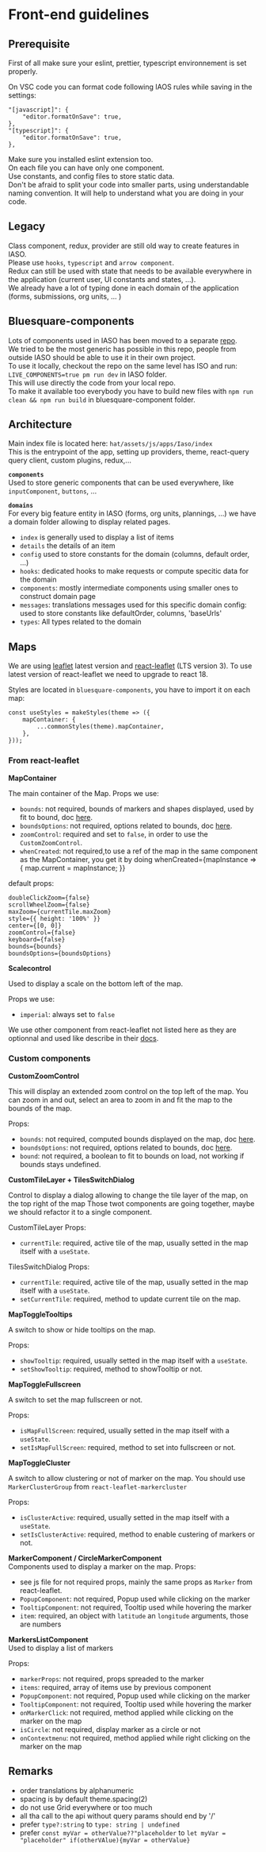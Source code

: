 # Front-end guidelines

## Prerequisite

First of all make sure your eslint, prettier, typescript environnement is set properly.

On VSC code you can format code following IAOS rules while saving in the settings:

    "[javascript]": {
        "editor.formatOnSave": true,
    },
    "[typescript]": {
        "editor.formatOnSave": true,
    },

Make sure you installed eslint extension too.  
On each file you can have only one component.  
Use constants, and config files to store static data.  
Don't be afraid to split your code into smaller parts, using understandable naming convention. It will help to understand what you are doing in your code.  

## Legacy

Class component, redux, provider are still old way to create features in IASO.  
Please use `hooks`, `typescript` and `arrow component`.  
Redux can still be used with state that needs to be available everywhere in the application (current user, UI constants and states, ...).  
We already have a lot of typing done in each domain of the application (forms, submissions, org units, ... )

## Bluesquare-components

Lots of components used in IASO has been moved to a separate [repo](https://github.com/BLSQ/bluesquare-components).  
We tried to be the most generic has possible in this repo, people from outside IASO should be able to use it in their own project.  
To use it locally, checkout the repo on the same level has ISO and run:  `LIVE_COMPONENTS=true pm run dev` in IASO folder.  
This will use directly the code from your local repo.  
To make it available too everybody you have to build new files with `npm run clean && npm run build` in bluesquare-component folder. 

## Architecture

Main index file is located here: `hat/assets/js/apps/Iaso/index`  
This is the entrypoint of the app, setting up providers, theme, react-query query client, custom plugins, redux,...  

**`components`**  
Used to store generic components that can be used everywhere, like `inputComponent`, `buttons`, ...

**`domains`**  
For every big feature entity in IASO (forms, org units, plannings, ...) we have a domain folder allowing to display related pages.  
- `index` is generally used to display a list of items 
- `details` the details of an item
- `config` used to store constants for the domain (columns, default order, ...)
- `hooks`: dedicated hooks to make requests or compute specitic data for the domain
- `components`: mostly intermediate components using smaller ones to construct domain page
- `messages`: translations messages used for this specific domain
config: used to store constants like defaultOrder, columns, 'baseUrls' 
- `types`: All types related to the domain


## Maps

We are using [leaflet](https://leafletjs.com/reference.html) latest version and [react-leaflet](https://react-leaflet.js.org/docs/v3/start-introduction/) (LTS version 3).
To use latest version of react-leaflet we need to upgrade to react 18.

Styles are located in `bluesquare-components`, you have to import it on each map:

    const useStyles = makeStyles(theme => ({
        mapContainer: {
            ...commonStyles(theme).mapContainer,
        },
    }));

### From react-leaflet

**MapContainer**

The main container of the Map.
Props we use:
- `bounds`: not required, bounds of markers and shapes displayed, used by fit to bound, doc [here](https://leafletjs.com/reference.html#latlngbounds).
- `boundsOptions`: not required, options related to bounds, doc [here](https://leafletjs.com/reference.html#fitbounds-options).
- `zoomControl`: required and set to `false`, in order to use the `CustomZoomControl`.
- `whenCreated`: not required,to use a ref of the map in the same component as the MapContainer, you get it by doing
    whenCreated={mapInstance => {
        map.current = mapInstance;
    }}

default props:

    doubleClickZoom={false}
    scrollWheelZoom={false}
    maxZoom={currentTile.maxZoom}
    style={{ height: '100%' }}
    center={[0, 0]}
    zoomControl={false}
    keyboard={false}
    bounds={bounds}
    boundsOptions={boundsOptions}

**Scalecontrol**

Used to display a scale on the bottom left of the map.

Props we use:
- `imperial`: always set to `false`

We use other component from react-leaflet not listed here as they are optionnal and used like describe in their [docs](https://react-leaflet.js.org/docs/v3/api-components/).


### Custom components

**CustomZoomControl**  

This will display an extended zoom control on the top left of the map.
You can zoom in and out, select an area to zoom in and fit the map to the bounds of the map.  

Props:
- `bounds`: not required, computed bounds displayed on the map, doc [here](https://leafletjs.com/reference.html#latlngbounds).
- `boundsOptions`: not required, options related to bounds, doc [here](https://leafletjs.com/reference.html#fitbounds-options).
- `bound`: not required, a boolean to fit to bounds on load, not working if bounds stays undefined.

**CustomTileLayer + TilesSwitchDialog**  

Control to display a dialog allowing to change the tile layer of the map, on the top right of the map
Those twot components are going together, maybe we should refactor it to a single component.

CustomTileLayer Props:
- `currentTile`: required, active tile of the map, usually setted in the map itself with a `useState`.

TilesSwitchDialog Props:
- `currentTile`: required, active tile of the map, usually setted in the map itself with a `useState`.
- `setCurrentTile`: required, method to update current tile on the map.

**MapToggleTooltips**

A switch to show or hide tooltips on the map.

Props:

- `showTooltip`: required, usually setted in the map itself with a `useState`.
- `setShowTooltip`: required, method to showTooltip or not.

**MapToggleFullscreen**  

A switch to set the map fullscreen or not.

Props:

- `isMapFullScreen`: required, usually setted in the map itself with a `useState`.
- `setIsMapFullScreen`: required, method to set into fullscreen or not.

**MapToggleCluster**

A switch to allow clustering or not of marker on the map.
You should use `MarkerClusterGroup` from `react-leaflet-markercluster` 

Props:

- `isClusterActive`: required, usually setted in the map itself with a `useState`.
- `setIsClusterActive`: required, method to enable custering of markers or not.

**MarkerComponent / CircleMarkerComponent**  
Components used to display a marker on the map.
Props:
- see js file for not required props, mainly the same props as `Marker` from react-leaflet.
- `PopupComponent`: not required, Popup used while clicking on the marker
- `TooltipComponent`: not required, Tooltip used while hovering the marker
- `item`: required, an object with `latitude` an `longitude` arguments, those are numbers


**MarkersListComponent**  
Used to display a list of markers

Props:
- `markerProps`: not required, props spreaded to the marker
- `items`: required, array of items use by previous component
- `PopupComponent`: not required, Popup used while clicking on the marker
- `TooltipComponent`: not required, Tooltip used while hovering the marker
- `onMarkerClick`: not required, method applied while clicking on the marker on the map
- `isCircle`: not required, display marker as a circle or not
- `onContextmenu`: not required, method applied while right clicking on the marker on the map

## Remarks

- order translations by alphanumeric
- spacing is by default theme.spacing(2)
- do not use Grid everywhere or too much
- all tha call to the api without query params should end by '/'
- prefer `type?:string` to `type: string | undefined`
- prefer `const myVar = otherValue??"placeholder` to `let myVar = "placeholder" if(otherVAlue){myVar = otherValue}`